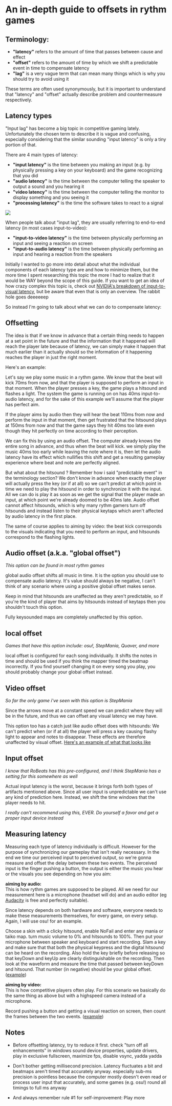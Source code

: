 # An in-depth guide to offsets in rythm games

## Terminology:
- **"latency"** refers to the amount of time that passes between cause and effect
- **"offset"** refers to the amount of time by which we shift a predictable event in time to compensate latency
- **"lag"** is a very vague term that can mean many things which is why you should try to avoid using it

These terms are often used synonymously, but it is important to understand that "latency" and "offset" actually describe problem and countermeasure respectively.

## Latency types

"Input lag" has become a big topic in competitive gaming lately. Unfortunately the chosen term to describe it is vague and confusing, especially considering that the similar sounding "input latency" is only a tiny portion of that.

There are 4 main types of latency:

- **"input latency"** is the time between you making an input (e.g. by physically pressing a key on your keyboard) and the game recognizing that you did
- **"audio latency"** is the time between the computer telling the speaker to output a sound and you hearing it
- **"video latency"** is the time between the computer telling the monitor to display something and you seeing it
- **"processing latency"** is the time the software takes to react to a signal

![](https://i.imgur.com/zPkJvRR.png)


When people talk about "input lag", they are usually referring to end-to-end latency (in most cases input-to-video):

* **"input-to-video latency"** is the time between physically performing an input and seeing a reaction on screen
* **"input-to-audio latency"** is the time between physically performing an input and hearing a reaction from the speakers

Initially I wanted to go more into detail about what the individual components of each latency type are and how to minimize them, but the more time I spent researching this topic the more I had to realize that it would be WAY beyond the scope of this guide. If you want to get an idea of how crazy complex this topic is, check out [NVIDIA's breakdown of input-to-visual latency](https://www.nvidia.com/en-us/geforce/news/reflex-low-latency-platform/#next-level-system-latency-advanced-section), but be aware that even that is only an overview. The rabbit hole goes deeeeeep

So instead I'm going to talk about what we can do to compensate latency:

## Offsetting

The idea is that if we know in advance that a certain thing needs to happen at a set point in the future and that the information that it happened will reach the player late because of latency, we can simply make it happen that much earlier than it actually should so the information of it happening reaches the player in just the right moment. 

Here's an example:

Let's say we play some music in a rythm game. We know that the beat will kick 70ms from now, and that the player is supposed to perform an input in that moment. When the player presses a key, the game plays a hitsound and flashes a light. The system the game is running on on has 40ms input-to-audio latency, and for the sake of this example we'll assume that the player has perfect aim.

If the player aims by audio then they will hear the beat 110ms from now and perform the input in that moment, then get frustrated that the hitsound plays at 150ms from now and that the game says they hit 40ms too late even though they hit perfectly on time according to their perception.

We can fix this by using an audio offset. The computer already knows the entire song in advance, and thus when the beat will kick. we simply play the music 40ms too early while leaving the note where it is, then let the audio latency have its effect which nullifies this shift and get a resulting gameplay experience where beat and note are perfectly aligned.

But what about the hitsound ? Remember how i said "predictable event" in the terminology section? We don't know in advance when exactly the player will actually press the key (or if at all) so we can't predict at which point in time we need to play the hitsound in order to synchronize it with the input. All we can do is play it as soon as we get the signal that the player made an input, at which point we're already doomed to be 40ms late. Audio offset cannot affect hitsounds, which is why many rythm gamers turn off hitsounds and instead listen to their physical keytaps which aren't affected by audio latency in the first place.

The same of course applies to aiming by video: the beat kick corresponds to the visuals indicating that you need to perform an input, and hitsounds correspond to the flashing lights.

## Audio offset (a.k.a. "global offset")

*This option can be found in most rythm games*

global audio offset shifts all music in time. It is the option you should use to compensate audio latency. It's value should always be negative, I can't think of any scenario where using a positive global offset makes sense.

Keep in mind that hitsounds are unaffected as they aren't predictable, so if you're the kind of player that aims by hitsounds instead of keytaps then you shouldn't touch this option.

Fully keysounded maps are completely unaffected by this option.

## local offset

*Games that have this option include: osu!, StepMania, Quaver, and more*

local offset is configured for each song individually. It shifts  the notes in time and should be used if you think the mapper timed the beatmap incorrectly. If you find yourself changing it on every song you play, you should probably change your global offset instead.

## Video offset

*So far the only game i've seen with this option is StepMania*

Since the arrows move at a constant speed we can predict where they will be in the future, and thus we can offset any visual latency we may have.

This option too has a catch just like audio offset does with hitsounds: We can't predict when (or if at all) the player will press a key causing flashy light to appear and notes to disappear. These effects are therefore unaffected by visual offset. [Here's an example of what that looks like](https://youtu.be/iaqs6uQg1JI)

## Input offset

*I know that RoBeats has this pre-configured, and I think StepMania has a setting for this somewhere as well*

Actual input latency is the worst, because it brings forth both types of artifacts mentioned above. Since all user input is unpredictable we can't use any kind of prediction here. Instead, we shift the time windows that the player needs to hit.

*I really can't recommend using this, EVER. Do yourself a favor and get a proper input device instead*

## Measuring latency

Measuring each type of latency individually is difficult. However for the purpose of synchronizing our gameplay that isn't really necessary. In the end we time our perceived input to perceived output, so we're gonna measure and offset the delay between these two events. The perceived input is the finger pushing a button, the output is either the music you hear or the visuals you see depending on how you aim:

**aiming by audio:**    
This is how rythm games are supposed to be played. All we need for our measurement here is a microphone (headset will do) and an audio editor (eg [Audacity](https://www.audacityteam.org) is free and perfectly suitable).

Since latency depends on both hardware and software, everyone needs to make these measurements themselves, for every game, on every setup. Again, I will use osu! for an example.

Choose a skin with a clicky hitsound, enable NoFail and enter any mania or taiko map. turn music volume to 0% and hitsounds to 100%. Then put your microphone between speaker and keyboard and start recording. Slam a key and make sure that that both the physical keypress and the digital hitsound can be heard on the recording. Also hold the key briefly before releasing so that keyDown and keyUp are clearly distinguishable on the recording. Then look at the waveform and measure the time that passed between keyDown and hitsound. That number (in negative) should be your global offset. ([example](https://i.imgur.com/RdUqlov.png))

**aiming by video:**    
This is how competitive players often play. For this scenario we basically do the same thing as above but with a highspeed camera instead of a microphone.

Record pushing a button and getting a visual reaction on screen, then count the frames between the two events. ([example](https://youtu.be/P1FJGE0_1Tg))

## Notes

- Before offsetting latency, try to reduce it first. check "turn off all enhancements" in windows sound device properties, update drivers, play in exclusive fullscreen, maximize fps, disable vsync, yadda yadda

- Don't bother getting millisecond precision. Latency fluctuates a bit and beatmaps aren't timed that accurately anyway. especially sub-ms precision is pointless because the computer mostly doesn't even read or process user input that accurately, and some games (e.g. osu!) round all timings to full ms anyway

- And always remember rule #1 for self-improvement: Play more
